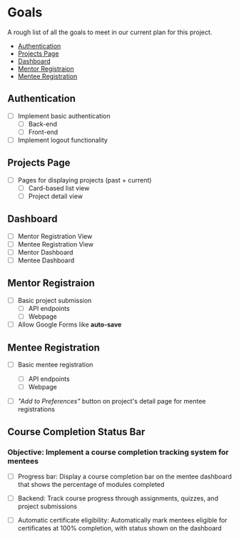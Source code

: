 # Goals <!-- omit from toc -->

A rough list of all the goals to meet in our current plan for this project.

- [Authentication](#authentication)
- [Projects Page](#projects-page)
- [Dashboard](#dashboard)
- [Mentor Registraion](#mentor-registraion)
- [Mentee Registration](#mentee-registration)

## Authentication

- [ ] Implement basic authentication
  - [ ] Back-end
  - [ ] Front-end
- [ ] Implement logout functionality

## Projects Page

- [ ] Pages for displaying projects (past + current)
  - [ ] Card-based list view
  - [ ] Project detail view

## Dashboard
- [ ] Mentor Registration View
- [ ] Mentee Registration View
- [ ] Mentor Dashboard
- [ ] Mentee Dashboard

## Mentor Registraion

- [ ] Basic project submission
  - [ ] API endpoints
  - [ ] Webpage
- [ ] Allow Google Forms like **auto-save**

## Mentee Registration

- [ ] Basic mentee registration
  - [ ] API endpoints
  - [ ] Webpage
- [ ] _"Add to Preferences"_ button on project's detail page for mentee registrations


## Course Completion Status Bar
### Objective: Implement a course completion tracking system for mentees
- [ ] Progress bar: Display a course completion bar on the mentee dashboard that shows the percentage of modules completed
- [ ] Backend: Track course progress through assignments, quizzes, and project submissions
- [ ] Automatic certificate eligibility: Automatically mark mentees eligible for certificates at 100% completion, with status shown on the dashboard


